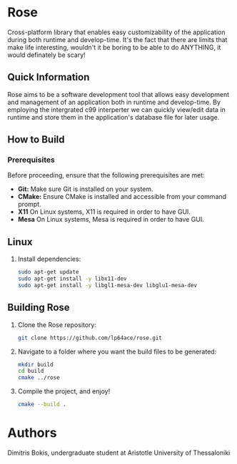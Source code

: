 # Rose

Cross-platform library that enables easy customizability of the application during both runtime and develop-time.
It's the fact that there are limits that make life interesting, wouldn't it be boring to be able to do ANYTHING, 
it would definately be scary!

## Quick Information

Rose aims to be a software development tool that allows easy development and management of an application both in runtime and develop-time. 
By employing the intergrated c99 interperter we can quickly view/edit data in runtime and store them in the application's database file for later usage.

## How to Build

### Prerequisites

Before proceeding, ensure that the following prerequisites are met:

- **Git:** Make sure Git is installed on your system.
- **CMake:** Ensure CMake is installed and accessible from your command prompt.
- **Χ11** On Linux systems, X11 is required in order to have GUI.
- **Mesa** On Linux systems, Mesa is required in order to have GUI.

## Linux

1. Install dependencies:

	```bash
	sudo apt-get update
	sudo apt-get install -y libx11-dev
	sudo apt-get install -y libgl1-mesa-dev libglu1-mesa-dev
	```

## Building Rose

1. Clone the Rose repository:

	```bash
	git clone https://github.com/lp64ace/rose.git
	```

2. Navigate to a folder where you want the build files to be generated:

	```bash
	mkdir build
	cd build
	cmake ../rose
	```
3. Compile the project, and enjoy!

	```bash
	cmake --build .
	```

# Authors

Dimitris Bokis,
undergraduate student at Aristotle University of Thessaloniki
